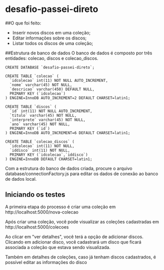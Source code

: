 # desafio-passei-direto

##O que foi feito:
* Inserir novos discos em uma coleção;
* Editar informações sobre os discos;
* Listar todos os discos de uma coleção;


##Estrutura de banco de dados
O banco de dados é composto por três entidades: colecao, discos e colecao_discos.

```
CREATE DATABASE `desafio-passei-direto`;

CREATE TABLE `colecao` (
  `idcolecao` int(11) NOT NULL AUTO_INCREMENT,
  `nome` varchar(45) NOT NULL,
  `descricao` varchar(450) DEFAULT NULL,
  PRIMARY KEY (`idcolecao`)
) ENGINE=InnoDB AUTO_INCREMENT=2 DEFAULT CHARSET=latin1;

CREATE TABLE `discos` (
  `id` int(11) NOT NULL AUTO_INCREMENT,
  `titulo` varchar(45) NOT NULL,
  `interprete` varchar(45) NOT NULL,
  `ano` varchar(45) NOT NULL,
  PRIMARY KEY (`id`)
) ENGINE=InnoDB AUTO_INCREMENT=6 DEFAULT CHARSET=latin1;

CREATE TABLE `colecao_discos` (
  `idcolecao` int(11) NOT NULL,
  `iddisco` int(11) NOT NULL,
  PRIMARY KEY (`idcolecao`,`iddisco`)
) ENGINE=InnoDB DEFAULT CHARSET=latin1;

```

Com a estrutura do banco de dados criada, procure o arquivo database/connectionFactory.js para editar os dados de conexão ao banco de dados local.

## Iniciando os testes
A primeira etapa do processo é criar uma coleção em http://localhost:5000/nova-colecao

Após criar uma coleção, você pode visualizar as coleções cadastradas em http://localhost:5000/colecoes

Ao clicar em "ver detalhes", você terá a opção de adicionar discos. Clicando em adicionar disco, você cadastrará um disco que ficará associada a coleção que estava sendo visualizada.

Também em detalhes de coleções, caso já tenham discos cadastrados, é possível editar as informações do disco